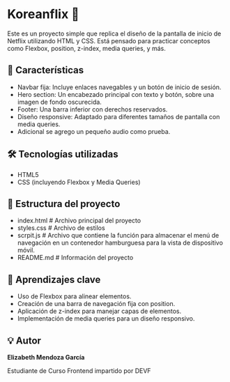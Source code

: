 # Koreanflix 🎥
Este es un proyecto simple que replica el diseño de la pantalla de inicio de Netflix utilizando HTML y CSS. Está pensado para practicar conceptos como Flexbox, position, z-index, media queries, y más.

## 🚀 Características
- Navbar fija: Incluye enlaces navegables y un botón de inicio de sesión.
- Hero section: Un encabezado principal con texto y botón, sobre una imagen de fondo oscurecida.
- Footer: Una barra inferior con derechos reservados.
- Diseño responsive: Adaptado para diferentes tamaños de pantalla con media queries.
- Adicional se agrego un pequeño audio como prueba.

## 🛠️ Tecnologías utilizadas
- HTML5
- CSS (incluyendo Flexbox y Media Queries)

## 📂 Estructura del proyecto
- index.html        # Archivo principal del proyecto
- styles.css        # Archivo de estilos
- scrpit.js         # Archivo que contiene la función para almacenar el menú de navegación  en un contenedor hamburguesa para la vista de dispositivo móvil. 
- README.md         # Información del proyecto


## 📖 Aprendizajes clave
- Uso de Flexbox para alinear elementos.
- Creación de una barra de navegación fija con position.
- Aplicación de z-index para manejar capas de elementos.
- Implementación de media queries para un diseño responsivo.

## 💡 Autor
**Elizabeth Mendoza García**

Estudiante de Curso Frontend impartido por DEVF
